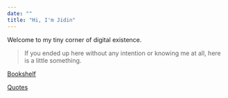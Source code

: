 ```yaml
---
date: ""
title: "Hi, I'm Jidin"
---
```

Welcome to my tiny corner of digital existence. 

> If you ended up here without any intention or knowing me at all, here is a little something.

[Bookshelf](books)

[Quotes](quotes)
